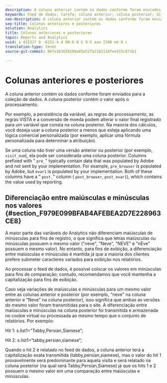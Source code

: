 ```yaml
---
description: A coluna anterior contém os dados conforme foram enviados para a coleção de dados. A coluna posterior contém o valor após o processamento.
keywords: Feed de dados; tarefa; coluna anterior; coluna posterior; diferenciação entre maiúsculas e minúsculas
seo-description: A coluna anterior contém os dados conforme foram enviados para a coleção de dados. A coluna posterior contém o valor após o processamento.
seo-title: Colunas anteriores e posteriores
solution: Analytics
title: Colunas anteriores e posteriores
topic: Reports and Analytics
uuid: a 415327 b -6151-4 d 08-b 8 b 9-5 aaa 2348 eb 0 c
translation-type: tm+mt
source-git-commit: 86fe1b3650100a05e52fb2102134fee515c871b1

---
```



# Colunas anteriores e posteriores

A coluna anterior contém os dados conforme foram enviados para a coleção de dados. A coluna posterior contém o valor após o processamento.

Por exemplo, a persistência da variável, as regras de processamento, as regras VISTA e a conversão de moeda podem alterar o valor final registrado para um variável que consta na coluna posterior. Na maioria dos cálculos, você deseja usar a coluna posterior a menos que esteja aplicando uma lógica comercial personalizada (por exemplo, aplicar uma fórmula personalizada para determinar a atribuição).

Se uma coluna não tiver uma versão anterior ou posterior (por exemplo, `visit_num`), ela pode ser considerada uma coluna posterior. Columns prefixed with " `pre_`" typically contain data that was populated by Adobe and not sent by your implementation. For example, `pre_browser` is populated by Adobe, but `evar1` is populated by your implementation. Both of these columns have a " `post_`" column ( `post_browser`, `post_evar1`), which contains the value used by reporting.

## Diferenciação entre maiúsculas e minúsculas nos valores {#section_F979E099BFAB4AFEBEA2D7E228963CE8}

A maior parte das variáveis do Analytics não diferenciam maiúsculas de minúsculas para fins de registro, o que significa que letras maiúsculas ou minúsculas possuem o mesmo valor ("neve", "Neve", "NEVE" e "nEve" possuem o mesmo valor). No entanto, para fins de exibição, a diferenciação entre maiúsculas e minúsculas é mantida já que a maioria dos clientes prefere submeter caracteres variados para exibição nos relatórios.

Ao processar o feed de dados, é possível colocar os valores em minúsculas para fins de comparação; contudo, recomendamos que você mantenha a capitalização para fins de exibição.

Caso veja variações de maiúsculas e minúsculas para um mesmo valor entre as colunas anterior e posterior (por exemplo, "neve" na coluna anterior e "Neve" na coluna posterior), isso significa que ambas as versões do mesmo valor foram transmitidas para o site. A diferenciação entre maiúsculas e minúsculas na coluna posterior foi transmitida e armazenada no cookie virtual ou processada ao mesmo tempo que o conjunto de relatórios. Por exemplo:

Hit 1: s.list1="Tabby,Persian,Siamese”;

Hit 2: s.list1=“tabby,persian,siamese”;

Quando o hit 2 é relatado no feed de dados, a coluna anterior terá a capitalização exata transmitida (tabby,persian,siamese), mas o valor do hit 1 provavelmente será predominante para aquela visita e será relatado na coluna posterior (na qual será Tabby,Persian,Siamese) já que os hits 1 e 2 possuem o mesmo valor em uma comparação entre maiúsculas e minúsculas.

